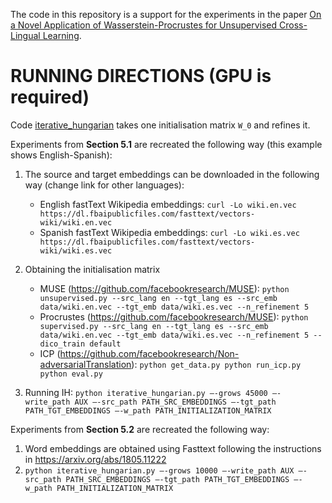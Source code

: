 The code in this repository is a support for the experiments in the paper [On a Novel Application of Wasserstein-Procrustes for Unsupervised Cross-Lingual Learning](https://arxiv.org/abs/2007.09456).

# RUNNING DIRECTIONS (GPU is required)
Code [iterative_hungarian](iterative_hungarian.py) takes one initialisation matrix `W_0` and refines it. 

Experiments from **Section 5.1** are recreated the following way (this example shows English-Spanish):
1. The source and target embeddings can be downloaded in the following way (change link for other languages):
   - English fastText Wikipedia embeddings: `curl -Lo wiki.en.vec https://dl.fbaipublicfiles.com/fasttext/vectors-wiki/wiki.en.vec`
   - Spanish fastText Wikipedia embeddings: `curl -Lo wiki.es.vec https://dl.fbaipublicfiles.com/fasttext/vectors-wiki/wiki.es.vec`

2. Obtaining the initialisation matrix
   - MUSE (https://github.com/facebookresearch/MUSE): `python unsupervised.py --src_lang en --tgt_lang es --src_emb data/wiki.en.vec --tgt_emb data/wiki.es.vec --n_refinement 5`
   - Procrustes (https://github.com/facebookresearch/MUSE): `python supervised.py --src_lang en --tgt_lang es --src_emb data/wiki.en.vec --tgt_emb data/wiki.es.vec --n_refinement 5 --dico_train default`
   - ICP (https://github.com/facebookresearch/Non-adversarialTranslation): 
   `python get_data.py python run_icp.py python eval.py`

3. Running IH:
`python iterative_hungarian.py —-grows 45000 —-write_path AUX —-src_path PATH_SRC_EMBEDDINGS —-tgt_path PATH_TGT_EMBEDDINGS —-w_path PATH_INITIALIZATION_MATRIX` 

Experiments from **Section 5.2** are recreated the following way:
1. Word embeddings are obtained using Fasttext following the instructions in https://arxiv.org/abs/1805.11222 
2. `python iterative_hungarian.py —-grows 10000 —-write_path AUX —-src_path PATH_SRC_EMBEDDINGS —-tgt_path PATH_TGT_EMBEDDINGS —-w_path PATH_INITIALIZATION_MATRIX`
